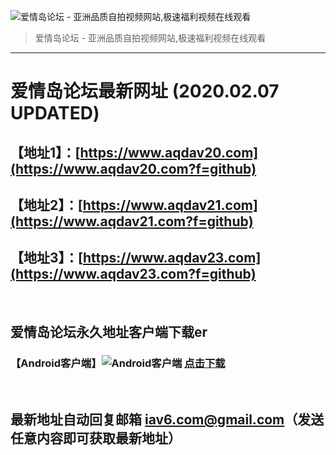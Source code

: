 ![爱情岛论坛 - 亚洲品质自拍视频网站,极速福利视频在线观看](http://ww1.sinaimg.cn/large/007drMcOgy1g5i6x3ua0xj30eg0393yo.jpg)
> 爱情岛论坛 - 亚洲品质自拍视频网站,极速福利视频在线观看

---

# 爱情岛论坛最新网址 (2020.02.07 UPDATED)
## 【地址1】：[https://www.aqdav20.com](https://www.aqdav20.com?f=github)
## 【地址2】：[https://www.aqdav21.com](https://www.aqdav21.com?f=github)
## 【地址3】：[https://www.aqdav23.com](https://www.aqdav23.com?f=github)

<br>

## 爱情岛论坛永久地址客户端下载er
### 【Android客户端】![Android客户端](https://ww1.sinaimg.cn/large/007drMcOgy1fzljgv278jj300f00ia9t.jpg) [点击下载](https://cdn.qunale888.com/app/aqdlt_android_0828.apk)

<br>

## 最新地址自动回复邮箱 [iav6.com@gmail.com](mailto:iav6.com@gmail.com)（发送任意内容即可获取最新地址）
